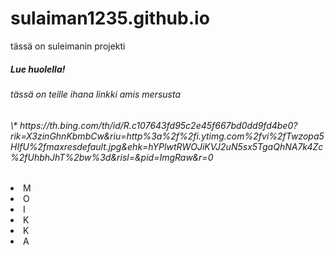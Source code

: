 # sulaiman1235.github.io
tässä on suleimanin projekti
<h5> Lue huolella! </h5>	
<h6>tässä on teille ihana linkki amis mersusta </h6>	
<h6>\* https://th.bing.com/th/id/R.c107643fd95c2e45f667bd0dd9fd4be0?rik=X3zinGhnKbmbCw&riu=http%3a%2f%2fi.ytimg.com%2fvi%2fTwzopa5HIfU%2fmaxresdefault.jpg&ehk=hYPlwtRWOJiKVJ2uN5sx5TgaQhNA7k4Zc%2fUhbhJhT%2bw%3d&risl=&pid=ImgRaw&r=0</h6>	
  <li> M </li>
  <li> O </li>
  <li> I </li>
  <li> K </li>
  <li> K </li>
  <li> A </li>
